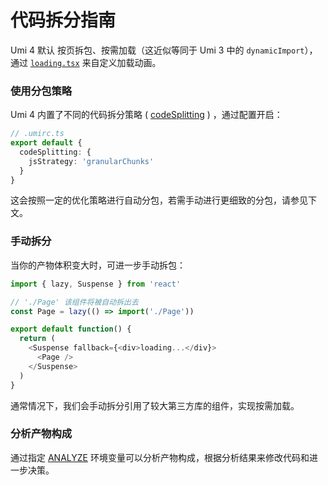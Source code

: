 # 代码拆分指南

Umi 4 默认 按页拆包、按需加载（这近似等同于 Umi 3 中的 `dynamicImport`），通过 [`loading.tsx`](../docs/guides/directory-structure#loadingtsxjsx) 来自定义加载动画。

### 使用分包策略

Umi 4 内置了不同的代码拆分策略 ( [codeSplitting](../docs/api/config#codesplitting) ) ，通过配置开启：

```ts
// .umirc.ts
export default {
  codeSplitting: {
    jsStrategy: 'granularChunks'
  }
}
```

这会按照一定的优化策略进行自动分包，若需手动进行更细致的分包，请参见下文。

### 手动拆分

当你的产物体积变大时，可进一步手动拆包：

```ts
import { lazy, Suspense } from 'react'

// './Page' 该组件将被自动拆出去
const Page = lazy(() => import('./Page'))

export default function() {
  return (
    <Suspense fallback={<div>loading...</div}>
      <Page />
    </Suspense>
  )
}
```

通常情况下，我们会手动拆分引用了较大第三方库的组件，实现按需加载。

### 分析产物构成

通过指定 [ANALYZE](../docs/guides/env-variables#analyze) 环境变量可以分析产物构成，根据分析结果来修改代码和进一步决策。

